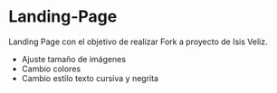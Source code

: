 # Landing-Page

Landing Page con el objetivo de realizar Fork a proyecto de Isis Veliz.

- Ajuste tamaño de imágenes
- Cambio colores
- Cambio estilo texto cursiva y negrita
